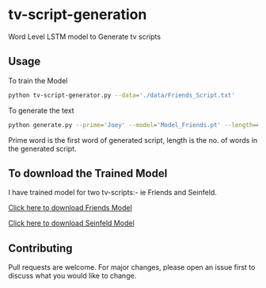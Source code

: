 # tv-script-generation
Word Level LSTM model to Generate tv scripts

## Usage
To train the Model
```bash
python tv-script-generator.py --data='./data/Friends_Script.txt'
```
To generate the text
```bash
python generate.py --prime='Joey' --model='Model_Friends.pt' --length=400 -data='./data/Friends_Script.txt'
```

Prime word is the first word of generated script,
length is the no. of words in the generated script.




## To download the Trained Model
I have trained model for two tv-scripts:- ie Friends and Seinfeld. 

[Click here to download Friends Model](https://drive.google.com/file/d/1WlCHaqzvFP3RmWg-TWMXPA7T3FWxrF8v/view?usp=sharing)



[Click here to download Seinfeld Model](https://drive.google.com/file/d/1F0egWRXA3BWGWRaa2T5t5fRJqqEztviz/view?usp=sharing)


## Contributing
Pull requests are welcome. For major changes, please open an issue first to discuss what you would like to change.
